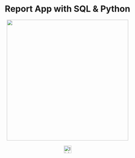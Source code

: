 <div align="center">
<h1 align="center"> Report App with SQL & Python </h1>
</div>

<div align="center">
  <img height="400" height="150" src="https://media4.giphy.com/media/hRLz2uLh5AX1zPsjOS/giphy.gif?cid=ecf05e47a2wp4283ekniz9v9jz5s941y23lkccw3tt6betsi&ep=v1_gifs_search&rid=giphy.gif&ct=g "/>
</div>

</br>

<div align="center">
  <a href="https://www.linkedin.com/in/ali-kerem-simsek/" target="_blank">
    <img src="https://img.shields.io/static/v1?message=LinkedIn&logo=linkedin&label=&color=0077B5&logoColor=white&labelColor=&style=for-the-badge" height="25" alt="linkedin logo"/>
  </a>
</div>
